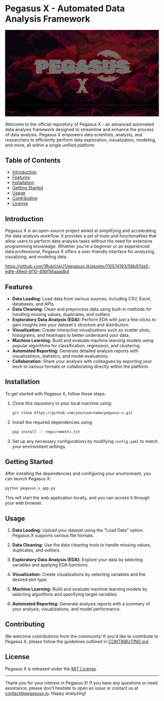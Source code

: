 # Pegasus X - Automated Data Analysis Framework

![Pegasus X Logo](https://raw.githubusercontent.com/1RubiUwU1/pegasus.tk/main/img/PGX.PNG)

Welcome to the official repository of Pegasus X - an advanced automated data analysis framework designed to streamline and enhance the process of data analysis. Pegasus X empowers data scientists, analysts, and researchers to efficiently perform data exploration, visualization, modeling, and more, all within a single unified platform.

## Table of Contents

- [Introduction](#introduction)
- [Features](#features)
- [Installation](#installation)
- [Getting Started](#getting-started)
- [Usage](#usage)
- [Contributing](#contributing)
- [License](#license)

## Introduction

Pegasus X is an open-source project aimed at simplifying and accelerating the data analysis workflow. It provides a set of tools and functionalities that allow users to perform data analysis tasks without the need for extensive programming knowledge. Whether you're a beginner or an experienced data professional, Pegasus X offers a user-friendly interface for analyzing, visualizing, and modeling data.


https://github.com/1RubiUwU1/pegasus.tk/assets/110574193/56b97da5-edfe-46ed-bf10-49bf56aaadb4


## Features

- **Data Loading:** Load data from various sources, including CSV, Excel, databases, and APIs.
- **Data Cleaning:** Clean and preprocess data using built-in methods for handling missing values, duplicates, and outliers.
- **Exploratory Data Analysis (EDA):** Perform EDA with just a few clicks to gain insights into your dataset's structure and distribution.
- **Visualization:** Create interactive visualizations such as scatter plots, histograms, and heatmaps to better understand your data.
- **Machine Learning:** Build and evaluate machine learning models using popular algorithms for classification, regression, and clustering.
- **Automated Reporting:** Generate detailed analysis reports with visualizations, statistics, and model evaluations.
- **Collaboration:** Share your analysis with colleagues by exporting your work to various formats or collaborating directly within the platform.

## Installation

To get started with Pegasus X, follow these steps:

1. Clone this repository to your local machine using:
   ```bash
   git clone https://github.com/yourusername/pegasus-x.git
   ```

2. Install the required dependencies using:
   ```bash
   pip install -r requirements.txt
   ```

3. Set up any necessary configurations by modifying `config.yaml` to match your environment settings.

## Getting Started

After installing the dependencies and configuring your environment, you can launch Pegasus X:

```bash
python pegasus_x_app.py
```

This will start the web application locally, and you can access it through your web browser.

## Usage

1. **Data Loading:** Upload your dataset using the "Load Data" option. Pegasus X supports various file formats.

2. **Data Cleaning:** Use the data cleaning tools to handle missing values, duplicates, and outliers.

3. **Exploratory Data Analysis (EDA):** Explore your data by selecting variables and applying EDA functions.

4. **Visualization:** Create visualizations by selecting variables and the desired plot type.

5. **Machine Learning:** Build and evaluate machine learning models by selecting algorithms and specifying target variables.

6. **Automated Reporting:** Generate analysis reports with a summary of your analysis, visualizations, and model performance.

## Contributing

We welcome contributions from the community! If you'd like to contribute to Pegasus X, please follow the guidelines outlined in [CONTRIBUTING.md](CONTRIBUTING.md).

## License

Pegasus X is released under the [MIT License](LICENSE).

---

Thank you for your interest in Pegasus X! If you have any questions or need assistance, please don't hesitate to open an issue or contact us at [contact@pegasusx.io](mailto:contact@pegasusx.io). Happy analyzing!
